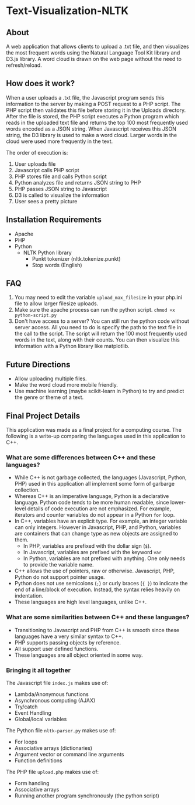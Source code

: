 # Text-Visualization-NLTK

## About
A web application that allows clients to upload a .txt file, and then visualizes the most frequent words using the Natural Language Tool Kit library and D3.js library. A word cloud is drawn on the web page without the need to refresh/reload.

## How does it work?
When a user uploads a .txt file, the Javascript program sends this information to the server by making a POST request to a PHP script. The PHP script then validates this file before storing it in the Uploads directory. After the file is stored, the PHP script executes a Python program which reads in the uploaded text file and returns the top 100 most frequently used words encoded as a JSON string. When Javascript receives this JSON string, the D3 library is used to make a word cloud. Larger words in the cloud were used more frequently in the text.

The order of execution is:
1. User uploads file
2. Javascript calls PHP script
3. PHP stores file and calls Python script
4. Python analyzes file and returns JSON string to PHP
5. PHP passes JSON string to Javascript
6. D3 is called to visualize the information
7. User sees a pretty picture

## Installation Requirements
* Apache
* PHP
* Python
  * NLTK Python library
    * Punkt tokenizer (nltk.tokenize.punkt)
    * Stop words (English)

## FAQ
1. You may need to edit the variable `upload_max_filesize` in your php.ini file to allow larger filesize uploads.
2. Make sure the apache process can run the python script. ```chmod +x python-script.py```
3. Don't have access to a server? You can still run the python code without server access. All you need to do is specify the path to the text file in the call to the script. The script will return the 100 most frequently used words in the text, along with their counts. You can then visualize this information with a Python library like matplotlib.

## Future Directions
* Allow uploading multiple files.
* Make the word cloud more mobile friendly.
* Use machine learning (maybe scikit-learn in Python) to try and predict the genre or theme of a text.

## Final Project Details
This application was made as a final project for a computing course. The following is a write-up comparing the languages used in this application to C++.

### What are some differences between C++ and these languages?
* While C++ is not garbage collected, the languages (Javascript, Python, PHP) used in this application all implement some form of garbarge collection.
* Whereas C++ is an imperative language, Python is a declarative language. Python code tends to be more human readable, since lower-level details of code execution are not emphasized. For example, iterators and counter variables do not appear in a Python `for` loop.
* In C++, variables have an explicit type. For example, an integer variable can only integers. However in Javascript, PHP, and Python, variables are containers that can change type as new objects are assigned to them.
  * In PHP, variables are prefixed with the dollar sign (`$`).
  * In Javascript, variables are prefixed with the keyword `var`
  * In Python, variables are not prefixed with anything. One only needs to provide the variable name.
* C++ allows the use of pointers, raw or otherwise. Javascript, PHP, Python do not support pointer usage.
* Python does not use semicolons (`;`) or curly braces (`{ }`) to indicate the end of a line/block of execution. Instead, the syntax relies heavily on indentation.
* These languages are high level languages, unlike C++.
    

### What are some similarities between C++ and these languages?
* Transitioning to Javascript and PHP from C++ is smooth since these languages have a very similar syntax to C++.
* PHP supports passing objects by reference.
* All support user defined functions.
* These languages are all object oriented in some way.

### Bringing it all together
The Javascript file `index.js` makes use of:
* Lambda/Anonymous functions
* Asynchronous computing (AJAX)
* Try/catch
* Event Handling
* Global/local variables

The Python file `nltk-parser.py` makes use of:
* For loops
* Associative arrays (dictionaries)
* Argument vector or command line arguments
* Function definitions 

The PHP file `upload.php` makes use of:
* Form handling
* Associative arrays
* Running another program synchronously (the python script)
